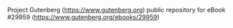 Project Gutenberg (https://www.gutenberg.org) public repository for eBook #29959 (https://www.gutenberg.org/ebooks/29959)
